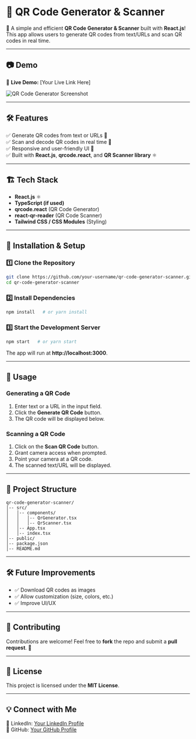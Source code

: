 # 📌 QR Code Generator & Scanner

🚀 A simple and efficient **QR Code Generator & Scanner** built with **React.js**! This app allows users to generate QR codes from text/URLs and scan QR codes in real time.

---

## 📷 Demo
🔗 **Live Demo:** [Your Live Link Here]

![QR Code Generator Screenshot](https://your-image-url.com)

---

## 🛠 Features

✅ Generate QR codes from text or URLs 🔢  
✅ Scan and decode QR codes in real time 📸  
✅ Responsive and user-friendly UI 🎨  
✅ Built with **React.js**, **qrcode.react**, and **QR Scanner library** ⚛️

---

## 🏗 Tech Stack

- **React.js** ⚛️
- **TypeScript (if used)**
- **qrcode.react** (QR Code Generator)
- **react-qr-reader** (QR Code Scanner)
- **Tailwind CSS / CSS Modules** (Styling)

---

## 🚀 Installation & Setup

### **1️⃣ Clone the Repository**
```bash
git clone https://github.com/your-username/qr-code-generator-scanner.git
cd qr-code-generator-scanner
```

### **2️⃣ Install Dependencies**
```bash
npm install   # or yarn install
```

### **3️⃣ Start the Development Server**
```bash
npm start   # or yarn start
```

The app will run at **http://localhost:3000**.

---

## 🎯 Usage

### **Generating a QR Code**
1. Enter text or a URL in the input field.
2. Click the **Generate QR Code** button.
3. The QR code will be displayed below.

### **Scanning a QR Code**
1. Click on the **Scan QR Code** button.
2. Grant camera access when prompted.
3. Point your camera at a QR code.
4. The scanned text/URL will be displayed.

---

## 📌 Project Structure
```
qr-code-generator-scanner/
│-- src/
│   │-- components/
│   │   │-- QrGenerator.tsx
│   │   │-- QrScanner.tsx
│   │-- App.tsx
│   │-- index.tsx
│-- public/
│-- package.json
│-- README.md
```

---

## 🛠 Future Improvements
- ✅ Download QR codes as images
- ✅ Allow customization (size, colors, etc.)
- ✅ Improve UI/UX

---

## 🤝 Contributing
Contributions are welcome! Feel free to **fork** the repo and submit a **pull request**. 🚀

---

## 📄 License
This project is licensed under the **MIT License**.

---

## 💡 Connect with Me
🔗 LinkedIn: [Your LinkedIn Profile](https://linkedin.com/in/your-profile)  
🐙 GitHub: [Your GitHub Profile](https://github.com/your-username)
